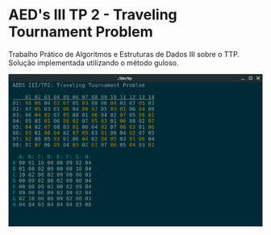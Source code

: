 # AED's III TP 2 - Traveling Tournament Problem

Trabalho Prático de Algoritmos e Estruturas de Dados III sobre o TTP.  
Solução implementada utilizando o método guloso.

![](./doc/captura.png)

